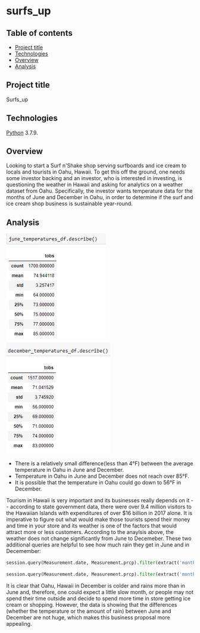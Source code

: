 # surfs_up

## Table of contents
* [Project title](#project-title)
* [Technologies](#technologies)
* [Overview](#overview)
* [Analysis](#analysis)



 
## Project title
Surfs_up

## Technologies
[Python](https://www.python.org/downloads/ "Download Python") 3.7.9.

## Overview
Looking to start a Surf n'Shake shop serving surfboards and ice cream to locals and tourists in Oahu, Hawaii. To get this off the ground, one needs some investor backing and an investor, who is interested in investing, is questioning the weather in Hawaii and asking for analytics on a weather dataset from Oahu. Specifically, the investor wants temperature data for the months of June and December in Oahu, in order to determine if the surf and ice cream shop business is sustainable year-round.


## Analysis
![](img/June_temp.png)
![](img/December_temp.png)


* There is a relatively small difference(less than 4°F) between the average temperature in Oahu in June and December.
* Temperature in Oahu in June and December does not reach over 85°F. 
* It is possible that the temperature in Oahu could go down to 56°F in December.

Tourism in Hawaii is very important and its businesses really depends on it -- according to state government data, there were over 9.4 million visitors to the Hawaiian Islands with expenditures of over $16 billion in 2017 alone. It is imperative to figure out what would make those tourists spend their money and time in your store and its weather is one of the factors that would attract more or less customers.
According to the anaylsis above, the weather does not change significantly from June to Decemeber. These two additional queries are helpful to see how much rain they get in June and in Decemember:

```python
session.query(Measurement.date, Measurement.prcp).filter(extract('month', Measurement.date) == 6).all()
```
```python
session.query(Measurement.date, Measurement.prcp).filter(extract('month', Measurement.date) == 12).all()
```
It is clear that Oahu, Hawaii in December is colder and rains more than in June and, therefore, one could expect a little slow month, or people may not spend their time outside and decide to spend more time in store getting ice cream or shopping. However, the data is showing that the differences (whether the temperature or the amount of rain) between June and December are not huge, which makes this business proposal more appealing. 

